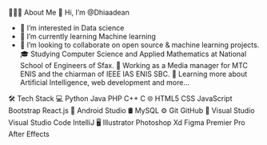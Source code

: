 

👨🏻‍💻  About Me
🤔    Hi, I’m @Dhiaadean
   - 👀 I’m interested in Data science 
   - 🌱 I’m currently learning Machine learning
   - 💞️ I’m looking to collaborate on open source & machine learning projects.
🎓   Studying Computer Science and Applied Mathematics at National School of Engineers of Sfax.
💼   Working as a Media manager for MTC ENIS and the chiarman of IEEE IAS ENIS SBC.
🌱   Learning more about Artificial Intelligence, web development and more...

🛠  Tech Stack
💻   Python Java PHP C++ C 
🌐   HTML5 CSS JavaScript Bootstrap React.js
📱   Android Studio
🛢   MySQL 
⚙️   Git GitHub 
🔧   Visual Studio Visual Studio Code IntelliJ 
🖥   Illustrator Photoshop Xd Figma Premier Pro After Effects


<!---
Dhiaadean/Dhiaadean is a ✨ special ✨ repository because its `README.md` (this file) appears on your GitHub profile.
You can click the Preview link to take a look at your changes.
--->
